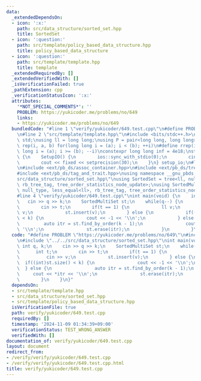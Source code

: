 ```yaml
---
data:
  _extendedDependsOn:
  - icon: ':x:'
    path: src/data_structure/sorted_set.hpp
    title: SortedSet
  - icon: ':question:'
    path: src/template/policy_based_data_structure.hpp
    title: policy_based_data_structure
  - icon: ':question:'
    path: src/template/template.hpp
    title: template
  _extendedRequiredBy: []
  _extendedVerifiedWith: []
  _isVerificationFailed: true
  _pathExtension: cpp
  _verificationStatusIcon: ':x:'
  attributes:
    '*NOT_SPECIAL_COMMENTS*': ''
    PROBLEM: https://yukicoder.me/problems/no/649
    links:
    - https://yukicoder.me/problems/no/649
  bundledCode: "#line 1 \"verify/yukicoder/649.test.cpp\"\n#define PROBLEM \"https://yukicoder.me/problems/no/649\"\
    \n#line 2 \"src/template/template.hpp\"\n#include <bits/stdc++.h>\nusing namespace\
    \ std;\nusing ll = long long;\nusing P = pair<long long, long long>;\n#define\
    \ rep(i, a, b) for(long long i = (a); i < (b); ++i)\n#define rrep(i, a, b) for(long\
    \ long i = (a); i >= (b); --i)\nconstexpr long long inf = 4e18;\nstruct SetupIO\
    \ {\n    SetupIO() {\n        ios::sync_with_stdio(0);\n        cin.tie(0);\n\
    \        cout << fixed << setprecision(30);\n    }\n} setup_io;\n#line 2 \"src/template/policy_based_data_structure.hpp\"\
    \n#include <ext/pb_ds/assoc_container.hpp>\n#include <ext/pb_ds/tree_policy.hpp>\n\
    #include <ext/pb_ds/tag_and_trait.hpp>\nusing namespace __gnu_pbds;\n#line 4 \"\
    src/data_structure/sorted_set.hpp\"\nusing SortedSet = tree<ll, null_type, less<ll>,\
    \ rb_tree_tag, tree_order_statistics_node_update>;\nusing SortedMultiSet = tree<ll,\
    \ null_type, less_equal<ll>, rb_tree_tag, tree_order_statistics_node_update>;\n\
    #line 4 \"verify/yukicoder/649.test.cpp\"\nint main(void) {\n    int q, k;\n \
    \   cin >> q >> k;\n    SortedMultiSet st;\n    while(q--) {\n        int t;\n\
    \        cin >> t;\n        if(t == 1) {\n            ll v;\n            cin >>\
    \ v;\n            st.insert(v);\n        } else {\n            if((int)st.size()\
    \ < k) {\n                cout << -1 << '\\n';\n            } else {\n       \
    \         auto itr = st.find_by_order(k - 1);\n                cout << *itr <<\
    \ '\\n';\n                st.erase(itr);\n            }\n        }\n    }\n}\n"
  code: "#define PROBLEM \"https://yukicoder.me/problems/no/649\"\n#include \"../../src/template/template.hpp\"\
    \n#include \"../../src/data_structure/sorted_set.hpp\"\nint main(void) {\n   \
    \ int q, k;\n    cin >> q >> k;\n    SortedMultiSet st;\n    while(q--) {\n  \
    \      int t;\n        cin >> t;\n        if(t == 1) {\n            ll v;\n  \
    \          cin >> v;\n            st.insert(v);\n        } else {\n          \
    \  if((int)st.size() < k) {\n                cout << -1 << '\\n';\n          \
    \  } else {\n                auto itr = st.find_by_order(k - 1);\n           \
    \     cout << *itr << '\\n';\n                st.erase(itr);\n            }\n\
    \        }\n    }\n}"
  dependsOn:
  - src/template/template.hpp
  - src/data_structure/sorted_set.hpp
  - src/template/policy_based_data_structure.hpp
  isVerificationFile: true
  path: verify/yukicoder/649.test.cpp
  requiredBy: []
  timestamp: '2024-11-09 01:34:39+09:00'
  verificationStatus: TEST_WRONG_ANSWER
  verifiedWith: []
documentation_of: verify/yukicoder/649.test.cpp
layout: document
redirect_from:
- /verify/verify/yukicoder/649.test.cpp
- /verify/verify/yukicoder/649.test.cpp.html
title: verify/yukicoder/649.test.cpp
---
```

